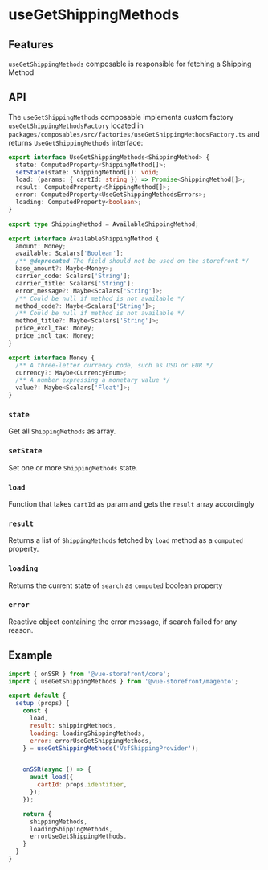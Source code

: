 # useGetShippingMethods

## Features
`useGetShippingMethods` composable is responsible for fetching a Shipping Method

## API
The `useGetShippingMethods` composable implements custom factory `useGetShippingMethodsFactory` located in `packages/composables/src/factories/useGetShippingMethodsFactory.ts` and returns `UseGetShippingMethods` interface:
```typescript
export interface UseGetShippingMethods<ShippingMethod> {
  state: ComputedProperty<ShippingMethod[]>;
  setState(state: ShippingMethod[]): void;
  load: (params: { cartId: string }) => Promise<ShippingMethod[]>;
  result: ComputedProperty<ShippingMethod[]>;
  error: ComputedProperty<UseGetShippingMethodsErrors>;
  loading: ComputedProperty<boolean>;
}

export type ShippingMethod = AvailableShippingMethod;

export interface AvailableShippingMethod {
  amount: Money;
  available: Scalars['Boolean'];
  /** @deprecated The field should not be used on the storefront */
  base_amount?: Maybe<Money>;
  carrier_code: Scalars['String'];
  carrier_title: Scalars['String'];
  error_message?: Maybe<Scalars['String']>;
  /** Could be null if method is not available */
  method_code?: Maybe<Scalars['String']>;
  /** Could be null if method is not available */
  method_title?: Maybe<Scalars['String']>;
  price_excl_tax: Money;
  price_incl_tax: Money;
}

export interface Money {
  /** A three-letter currency code, such as USD or EUR */
  currency?: Maybe<CurrencyEnum>;
  /** A number expressing a monetary value */
  value?: Maybe<Scalars['Float']>;
}
```
### `state`
Get all `ShippingMethods` as array.

### `setState`
Set one or more `ShippingMethods` state.

### `load`
Function that takes `cartId` as param and gets the `result` array accordingly

### `result`
Returns a list of `ShippingMethods` fetched by `load` method as a `computed` property.

### `loading`
Returns the current state of `search` as `computed` boolean property

### `error`
Reactive object containing the error message, if search failed for any reason.

## Example

```javascript
import { onSSR } from '@vue-storefront/core';
import { useGetShippingMethods } from '@vue-storefront/magento';

export default {
  setup (props) {
    const {
      load,
      result: shippingMethods,
      loading: loadingShippingMethods,
      error: errorUseGetShippingMethods,
    } = useGetShippingMethods('VsfShippingProvider');


    onSSR(async () => {
      await load({
        cartId: props.identifier,
      });
    });

    return {
      shippingMethods,
      loadingShippingMethods,
      errorUseGetShippingMethods,
    }
  }
}
```
